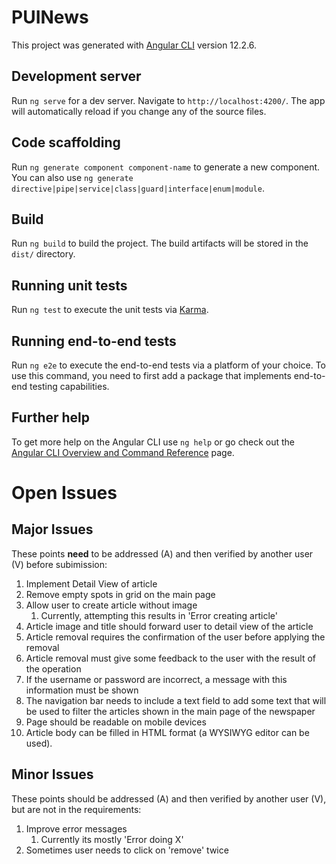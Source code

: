 # PUINews

This project was generated with [Angular CLI](https://github.com/angular/angular-cli) version 12.2.6.

## Development server

Run `ng serve` for a dev server. Navigate to `http://localhost:4200/`. The app will automatically reload if you change any of the source files.

## Code scaffolding

Run `ng generate component component-name` to generate a new component. You can also use `ng generate directive|pipe|service|class|guard|interface|enum|module`.

## Build

Run `ng build` to build the project. The build artifacts will be stored in the `dist/` directory.

## Running unit tests

Run `ng test` to execute the unit tests via [Karma](https://karma-runner.github.io).

## Running end-to-end tests

Run `ng e2e` to execute the end-to-end tests via a platform of your choice. To use this command, you need to first add a package that implements end-to-end testing capabilities.

## Further help

To get more help on the Angular CLI use `ng help` or go check out the [Angular CLI Overview and Command Reference](https://angular.io/cli) page.

# Open Issues

## Major Issues
These points **need** to be addressed (A) and then verified by another user (V) before subimission:

1. Implement Detail View of article
4. Remove empty spots in grid on the main page
5. Allow user to create article without image
   1. Currently, attempting this results in 'Error creating article'
6. Article image and title should forward user to detail view of the article
7. Article removal requires the confirmation of the user before applying the removal 
8. Article removal must give some feedback to the user with the result of the operation
9. If the username or password are incorrect, a message with this information must be shown
10. The navigation bar needs to include a text field to add some text that will be used to filter the articles shown in the main page of the newspaper
11. Page should be readable on mobile devices
12. Article body can be filled in HTML format (a WYSIWYG editor can be used).

## Minor Issues
These points should be addressed (A) and then verified by another user (V),
but are not in the requirements:

1. Improve error messages
   1. Currently its mostly 'Error doing X'
2. Sometimes user needs to click on 'remove' twice
